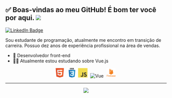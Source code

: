 ## ✅ Boas-vindas ao meu GitHub! É bom ter você por aqui. <img src="https://cdn.jsdelivr.net/gh/Readme-Workflows/Readme-Icons@main/icons/gifs/wave.gif" />
  <div id="badges">
   <a href = "https://linkedin.com/in/FelipeManchester">
    <img src="https://img.shields.io/badge/LinkedIn-blue?style=for-the-badge&logo=linkedin&logoColor=white" alt="LinkedIn Badge"/>
   </a>
  </div>

Sou estudante de programação, atualmente me encontro em transição de carreira. Possuo dez anos de experiência profissional na área de vendas.

- 🚀 Desenvolvedor front-end
- 👩‍💻 Atualmente estou estudando sobre Vue.js

<div align="center">
  <img src="https://github.com/devicons/devicon/blob/master/icons/html5/html5-original.svg" title="HTML5" alt="HTML" width="30" height="30"/>&nbsp;
  <img src="https://github.com/devicons/devicon/blob/master/icons/css3/css3-original-wordmark.svg" title="CSS3" alt="CSS3" width="30" height="30"/>
  <img src="https://github.com/devicons/devicon/blob/master/icons/javascript/javascript-original.svg" title="JavaScript" alt="JavaScript" width="30" height="30"/>&nbsp;
    <img src="https://upload.wikimedia.org/wikipedia/commons/thumb/9/95/Vue.js_Logo_2.svg/1184px-Vue.js_Logo_2.svg.png" title="Vue" alt="Vue" width="30" height="30"/>&nbsp;
  <img src="https://github.com/devicons/devicon/blob/master/icons/firebase/firebase-plain-wordmark.svg" title="Firebase" alt="Firebase" width="30" height="30"/>&nbsp;
</div>

---


<div align = "center">
<img height = "200em" src="https://github-readme-stats.vercel.app/api/top-langs/?username=FelipeManchester&show_icons=true&theme=bear&count_private=true"/>
</div>
